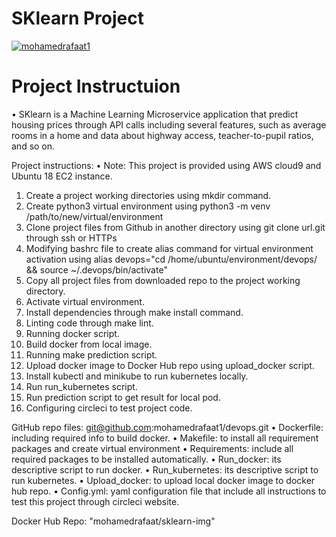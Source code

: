 #                                              SKlearn Project

[![mohamedrafaat1](https://circleci.com/gh/mohamedrafaat1/devops.svg?style=shield)](https://app.circleci.com/pipelines/github/mohamedrafaat1)





# Project Instructuion                                                  

•	SKlearn is a Machine Learning Microservice application that predict housing prices through API calls including several features, such as average rooms in a home and data about highway access, teacher-to-pupil ratios, and so on. 

 

Project instructions:
•	Note: This project is provided using AWS cloud9 and Ubuntu 18 EC2 instance.
1.	Create a project working directories using mkdir command.
2.	Create python3 virtual environment using python3 -m venv /path/to/new/virtual/environment
3.	 Clone project files from Github in another directory using git clone url.git through ssh or HTTPs
4.	Modifying bashrc file to create alias command for virtual environment activation using alias devops="cd /home/ubuntu/environment/devops/ && source ~/.devops/bin/activate"
5.	Copy all project files from downloaded repo to the project working directory.
6.	Activate virtual environment.
7.	Install dependencies through make install command.
8.	Linting code through make lint.
9.	Running docker script.
10.	Build docker from local image.
11.	Running make prediction script.
12.	Upload docker image to Docker Hub repo using upload_docker script.
13.	Install kubectl and minikube to run kubernetes locally.
14.	Run run_kubernetes script.
15.	Run prediction script to get result for local pod.
16.	Configuring circleci to test project code.

GitHub repo files:  git@github.com:mohamedrafaat1/devops.git
•	Dockerfile: including required info to build docker.
•	Makefile: to install all requirement packages and create virtual environment
•	Requirements:  include all required packages to be installed automatically.
•	Run_docker: its descriptive script to run docker.
•	Run_kubernetes: its descriptive script to run kubernetes.
•	Upload_docker: to upload local docker image to docker hub repo.
•	Config.yml: yaml configuration file that include all instructions to test this project through circleci website. 

Docker Hub Repo:
   "mohamedrafaat/sklearn-img"
